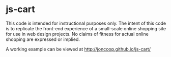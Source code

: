 # js-cart

This code is intended for instructional purposes only. The intent of this code is to replicate the front-end experience of a small-scale online shopping site for use in web design projects. No claims of fitness for actual online shopping are expressed or implied.

A working example can be viewed at http://joncoop.github.io/js-cart/
